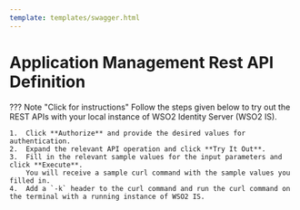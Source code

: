 ```yaml
---
template: templates/swagger.html
---
```

# Application Management Rest API Definition

??? Note "Click for instructions"
    Follow the steps given below to try out the REST APIs with your local instance of WSO2 Identity Server (WSO2 IS).

    1.  Click **Authorize** and provide the desired values for authentication.
    2.  Expand the relevant API operation and click **Try It Out**.
    3.  Fill in the relevant sample values for the input parameters and click **Execute**.
        You will receive a sample curl command with the sample values you filled in.
    4.  Add a `-k` header to the curl command and run the curl command on the terminal with a running instance of WSO2 IS.

<div id="swagger-ui"></div>

<script>

  // Begin Swagger UI call region
  const ui = SwaggerUIBundle({
     url: "{{base_path}}/apis/restapis/application.yaml",
    dom_id: '#swagger-ui',
    deepLinking: true,
    presets: [
      SwaggerUIBundle.presets.apis,
      SwaggerUIStandalonePreset
    ],
    plugins: [
      SwaggerUIBundle.plugins.DownloadUrl
    ],
    layout: "StandaloneLayout"
  })
  // End Swagger UI call region

   window.ui = ui
</script>

